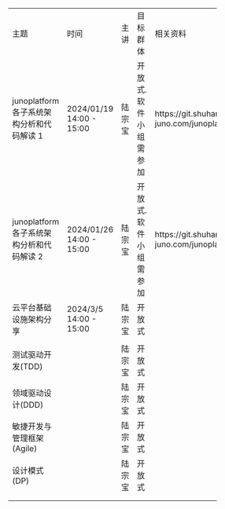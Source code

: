 <figure class="table op-uc-figure_align-center op-uc-figure"><table class="op-uc-table"><tbody><tr class="op-uc-table--row"><td class="op-uc-p op-uc-table--cell">主题</td><td class="op-uc-p op-uc-table--cell">时间</td><td class="op-uc-p op-uc-table--cell">主讲</td><td class="op-uc-p op-uc-table--cell">目标群体</td><td class="op-uc-p op-uc-table--cell">相关资料</td><td class="op-uc-p op-uc-table--cell"></td><td class="op-uc-p op-uc-table--cell"></td><td class="op-uc-p op-uc-table--cell"></td><td class="op-uc-p op-uc-table--cell"></td></tr><tr class="op-uc-table--row"><td class="op-uc-p op-uc-table--cell">junoplatform 各子系统架构分析和代码解读 1</td><td class="op-uc-p op-uc-table--cell">2024/01/19 14:00 - 15:00</td><td class="op-uc-p op-uc-table--cell">陆宗宝</td><td class="op-uc-p op-uc-table--cell">开放式. 软件小组需参加</td><td class="op-uc-p op-uc-table--cell">https://git.shuhan-juno.com/junoplatform</td><td class="op-uc-p op-uc-table--cell"></td><td class="op-uc-p op-uc-table--cell"></td><td class="op-uc-p op-uc-table--cell"></td><td class="op-uc-p op-uc-table--cell"></td></tr><tr class="op-uc-table--row"><td class="op-uc-p op-uc-table--cell">junoplatform 各子系统架构分析和代码解读 2</td><td class="op-uc-p op-uc-table--cell">2024/01/26 14:00 - 15:00</td><td class="op-uc-p op-uc-table--cell">陆宗宝</td><td class="op-uc-p op-uc-table--cell">开放式. 软件小组需参加</td><td class="op-uc-p op-uc-table--cell">https://git.shuhan-juno.com/junoplatform</td><td class="op-uc-p op-uc-table--cell"></td><td class="op-uc-p op-uc-table--cell"></td><td class="op-uc-p op-uc-table--cell"></td><td class="op-uc-p op-uc-table--cell"></td></tr><tr class="op-uc-table--row"><td class="op-uc-p op-uc-table--cell">云平台基础设施架构分享</td><td class="op-uc-p op-uc-table--cell">2024/3/5 14:00 - 15:00</td><td class="op-uc-p op-uc-table--cell">陆宗宝</td><td class="op-uc-p op-uc-table--cell">开放式</td><td class="op-uc-p op-uc-table--cell"></td><td class="op-uc-p op-uc-table--cell"></td><td class="op-uc-p op-uc-table--cell"></td><td class="op-uc-p op-uc-table--cell"></td><td class="op-uc-p op-uc-table--cell"></td></tr><tr class="op-uc-table--row"><td class="op-uc-p op-uc-table--cell"></td><td class="op-uc-p op-uc-table--cell"></td><td class="op-uc-p op-uc-table--cell"></td><td class="op-uc-p op-uc-table--cell"></td><td class="op-uc-p op-uc-table--cell"></td><td class="op-uc-p op-uc-table--cell"></td><td class="op-uc-p op-uc-table--cell"></td><td class="op-uc-p op-uc-table--cell"></td><td class="op-uc-p op-uc-table--cell"></td></tr><tr class="op-uc-table--row"><td class="op-uc-p op-uc-table--cell">测试驱动开发(TDD)</td><td class="op-uc-p op-uc-table--cell"></td><td class="op-uc-p op-uc-table--cell">陆宗宝</td><td class="op-uc-p op-uc-table--cell">开放式</td><td class="op-uc-p op-uc-table--cell"></td><td class="op-uc-p op-uc-table--cell"></td><td class="op-uc-p op-uc-table--cell"></td><td class="op-uc-p op-uc-table--cell"></td><td class="op-uc-p op-uc-table--cell"></td></tr><tr class="op-uc-table--row"><td class="op-uc-p op-uc-table--cell">领域驱动设计(DDD)</td><td class="op-uc-p op-uc-table--cell"></td><td class="op-uc-p op-uc-table--cell">陆宗宝</td><td class="op-uc-p op-uc-table--cell">开放式</td><td class="op-uc-p op-uc-table--cell"></td><td class="op-uc-p op-uc-table--cell"></td><td class="op-uc-p op-uc-table--cell"></td><td class="op-uc-p op-uc-table--cell"></td><td class="op-uc-p op-uc-table--cell"></td></tr><tr class="op-uc-table--row"><td class="op-uc-p op-uc-table--cell">敏捷开发与管理框架(Agile)</td><td class="op-uc-p op-uc-table--cell"></td><td class="op-uc-p op-uc-table--cell">陆宗宝</td><td class="op-uc-p op-uc-table--cell">开放式</td><td class="op-uc-p op-uc-table--cell"></td><td class="op-uc-p op-uc-table--cell"></td><td class="op-uc-p op-uc-table--cell"></td><td class="op-uc-p op-uc-table--cell"></td><td class="op-uc-p op-uc-table--cell"></td></tr><tr class="op-uc-table--row"><td class="op-uc-p op-uc-table--cell">设计模式(DP)</td><td class="op-uc-p op-uc-table--cell"></td><td class="op-uc-p op-uc-table--cell">陆宗宝</td><td class="op-uc-p op-uc-table--cell">开放式</td><td class="op-uc-p op-uc-table--cell"></td><td class="op-uc-p op-uc-table--cell"></td><td class="op-uc-p op-uc-table--cell"></td><td class="op-uc-p op-uc-table--cell"></td><td class="op-uc-p op-uc-table--cell"></td></tr><tr class="op-uc-table--row"><td class="op-uc-p op-uc-table--cell"></td><td class="op-uc-p op-uc-table--cell"></td><td class="op-uc-p op-uc-table--cell"></td><td class="op-uc-p op-uc-table--cell"></td><td class="op-uc-p op-uc-table--cell"></td><td class="op-uc-p op-uc-table--cell"></td><td class="op-uc-p op-uc-table--cell"></td><td class="op-uc-p op-uc-table--cell"></td><td class="op-uc-p op-uc-table--cell"></td></tr><tr class="op-uc-table--row"><td class="op-uc-p op-uc-table--cell"></td><td class="op-uc-p op-uc-table--cell"></td><td class="op-uc-p op-uc-table--cell"></td><td class="op-uc-p op-uc-table--cell"></td><td class="op-uc-p op-uc-table--cell"></td><td class="op-uc-p op-uc-table--cell"></td><td class="op-uc-p op-uc-table--cell"></td><td class="op-uc-p op-uc-table--cell"></td><td class="op-uc-p op-uc-table--cell"></td></tr></tbody></table></figure>
